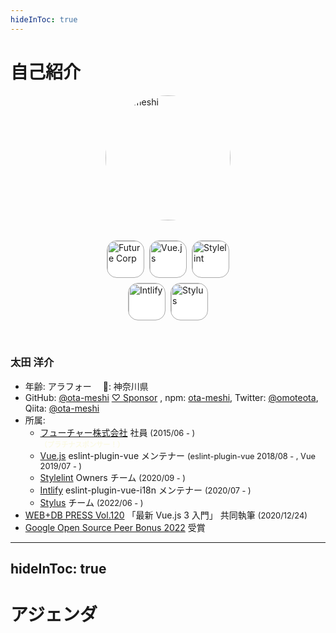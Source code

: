 ```yaml
---
hideInToc: true
---
```


<!-- prettier-ignore-end -->

# 自己紹介

<div grid="~ gap-4" class="profile">

<div class="avatars">
  <img class="avatar" src="https://github.com/ota-meshi.png" alt="ota-meshi">
  <div class="org-avatars">
    <a href="https://github.com/future-architect" target="_brank"><img src="https://github.com/future-architect.png" alt="Future Corp"></a>
    <a href="https://github.com/vuejs" target="_brank"><img src="https://github.com/vuejs.png" alt="Vue.js"></a>
    <a href="https://github.com/stylelint" target="_brank"><img src="https://github.com/stylelint.png" alt="Stylelint"></a>
    <a href="https://github.com/intlify" target="_brank"><img src="https://github.com/intlify.png" alt="Intlify"></a>
    <a href="https://github.com/stylus" target="_brank"><img src="https://github.com/stylus.png" alt="Stylus"></a>
  </div>
</div>

<div class="profile-contents">

### 太田 洋介

- 年齢: アラフォー　 📍: 神奈川県
- GitHub: [@ota-meshi](https://github.com/ota-meshi) <a class="sponsor" href="https://github.com/sponsors/ota-meshi" target="_blank" rel="noopener">♡ Sponsor</a> ,
  npm: [ota-meshi](https://www.npmjs.com/~ota-meshi),
  Twitter: [@omoteota](https://twitter.com/omoteota),  
  Qiita: [@ota-meshi](https://qiita.com/ota-meshi)
- 所属:
  - [フューチャー株式会社](https://www.future.co.jp/) 社員 <span class="since">(2015/06 - )</span>  
    <span class="platinum">（プラチナスポンサー！）</span>
  - [Vue.js](https://vuejs.org/about/team.html) eslint-plugin-vue メンテナー <span class="since">(eslint-plugin-vue 2018/08 - , Vue 2019/07 - )</span>
  - [Stylelint](https://github.com/stylelint) Owners チーム <span class="since">(2020/09 - )</span>
  - [Intlify](https://github.com/intlify) eslint-plugin-vue-i18n メンテナー <span class="since">(2020/07 - )</span>
  - [Stylus](https://github.com/stylus) チーム <span class="since">(2022/06 - )</span>
- [WEB+DB PRESS Vol.120] 「最新 Vue.js 3 入門」 共同執筆 <span class="since">(2020/12/24)</span>
- [Google Open Source Peer Bonus 2022] 受賞

[web+db press vol.120]: https://gihyo.jp/magazine/wdpress/archive/2021/vol120
[google open source peer bonus 2022]: https://www.googblogs.com/announcing-first-group-of-google-open-source-peer-bonus-winners-in-2022/

</div>
</div>

<style>
.profile {
  grid-template-columns: 0.5fr 1.3fr;
}
.avatars {
  display: flex;
  flex-direction: column;
  align-items: center;
}
.avatar {
  border-radius: 50%;
  overflow: hidden;
  width: 200px;
  height: 200px;
}
.org-avatars {
  padding: 32px 16px;
  display: flex;
  width: calc(60px * 3 + 8px * 2 + 16px);
  box-sizing: content-box;
  gap: 8px;
  flex-wrap: wrap;
  align-items: center;
  justify-content: center;
}
.org-avatars a:not(:hover) {
  border-color: transparent;
}
.org-avatars img {
  border-radius: 16px;
  border: 0.5px solid #aaa;
  overflow: hidden;
  width: 60px;
  height: 60px;
  box-sizing: border-box;
  background: #fff;
}
.profile-contents .since {
  font-size: 0.8rem;
}
.slidev-layout a.sponsor {
  margin-left: 8px;
  border: 1px solid #fd1d7c;
  border-radius: 4px;
  padding: 2px 4px 1px;
  font-size: 11px;
  font-weight: 500;
  vertical-align: bottom;
  color: #fd1d7c;
}
.slidev-layout a.sponsor:hover {
  color: #fff;
  background-color: #fd1d7c;
}
.platinum {
  color: rgb(250, 249, 228);
  font-size: 80%;
  font-weight: 800;
}
</style>

<!-- prettier-ignore-start -->

---
hideInToc: true
---

<!-- prettier-ignore-end -->

# アジェンダ

<Toc maxDepth="2" />
